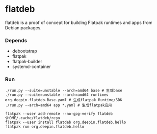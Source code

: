 flatdeb
============

flatdeb is a proof of concept for building Flatpak runtimes and apps
from Debian packages.

### Depends
* debootstrap 
* flatpak 
* flatpak-builder 
* systemd-container

### Run
```
./run.py --suite=unstable --arch=amd64 base # 生成base
./run.py --suite=unstable --arch=amd64 runtimes org.deepin.flatdeb.Base.yaml # 生成flatpak Runtime/SDK
./run.py --arch=amd64 app *.yaml # 生成flatpak应用
```
```
flatpak --user add-remote --no-gpg-verify flatdeb $HOME/.cache/flatdeb/repo
flatpak --user install flatdeb org.deepin.flatdeb.hello
flatpak run org.deepin.flatdeb.hello
```
